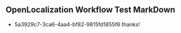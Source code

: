## OpenLocalization Workflow Test MarkDown
* 5a3929c7-3ca6-4aa4-bf82-9815fd1855f6 thanks!

<!--HONumber=Jul16_HO4-->


